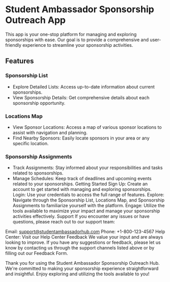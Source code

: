 # Student Ambassador Sponsorship Outreach App

This app is your one-stop platform for managing and exploring sponsorships with ease. Our goal is to provide a comprehensive and user-friendly experience to streamline your sponsorship activities.

## Features

### Sponsorship List

- Explore Detailed Lists: Access up-to-date information about current sponsorships.
- View Sponsorship Details: Get comprehensive details about each sponsorship opportunity.

### Locations Map

- View Sponsor Locations: Access a map of various sponsor locations to assist with navigation and planning.
- Find Nearby Sponsors: Easily locate sponsors in your area or any specific location.

### Sponsorship Assignments

- Track Assignments: Stay informed about your responsibilities and tasks related to sponsorships.
- Manage Schedules: Keep track of deadlines and upcoming events related to your sponsorships.
Getting Started
Sign Up: Create an account to get started with managing and exploring sponsorships.
Login: Use your credentials to access the full range of features.
Explore: Navigate through the Sponsorship List, Locations Map, and Sponsorship Assignments to familiarize yourself with the platform.
Engage: Utilize the tools available to maximize your impact and manage your sponsorship activities effectively.
Support
If you encounter any issues or have questions, please reach out to our support team:

Email: support@studentambassadorhub.com
Phone: +1-800-123-4567
Help Center: Visit our Help Center
Feedback
We value your input and are always looking to improve. If you have any suggestions or feedback, please let us know by contacting us through the support channels listed above or by filling out our Feedback Form.

Thank you for using the Student Ambassador Sponsorship Outreach Hub. We're committed to making your sponsorship experience straightforward and insightful. Enjoy exploring and utilizing the tools available to you!
